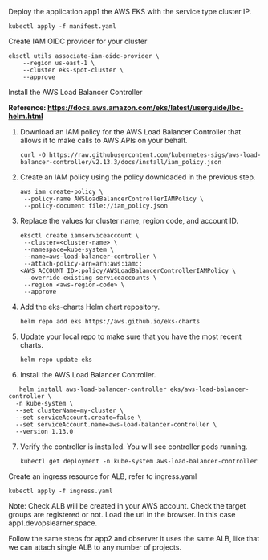 Deploy the application app1 the AWS EKS with the service type cluster IP.
```
kubectl apply -f manifest.yaml
```
Create IAM OIDC provider for your cluster
```
eksctl utils associate-iam-oidc-provider \
    --region us-east-1 \
    --cluster eks-spot-cluster \
    --approve
```

Install the AWS Load Balancer Controller

**Reference: https://docs.aws.amazon.com/eks/latest/userguide/lbc-helm.html**

1) Download an IAM policy for the AWS Load Balancer Controller that allows it to make calls to AWS APIs on your behalf.
   ```
   curl -O https://raw.githubusercontent.com/kubernetes-sigs/aws-load-balancer-controller/v2.13.3/docs/install/iam_policy.json
   ```
2) Create an IAM policy using the policy downloaded in the previous step.
   ```
   aws iam create-policy \
    --policy-name AWSLoadBalancerControllerIAMPolicy \
    --policy-document file://iam_policy.json
   ```
3) Replace the values for cluster name, region code, and account ID.
   ```
   eksctl create iamserviceaccount \
    --cluster=<cluster-name> \
    --namespace=kube-system \
    --name=aws-load-balancer-controller \
    --attach-policy-arn=arn:aws:iam::<AWS_ACCOUNT_ID>:policy/AWSLoadBalancerControllerIAMPolicy \
    --override-existing-serviceaccounts \
    --region <aws-region-code> \
    --approve
   ```
4) Add the eks-charts Helm chart repository.
   ```
   helm repo add eks https://aws.github.io/eks-charts
   ```
5) Update your local repo to make sure that you have the most recent charts.
   ```
   helm repo update eks
   ```
6) Install the AWS Load Balancer Controller.
```
   helm install aws-load-balancer-controller eks/aws-load-balancer-controller \
  -n kube-system \
  --set clusterName=my-cluster \
  --set serviceAccount.create=false \
  --set serviceAccount.name=aws-load-balancer-controller \
  --version 1.13.0
```
7) Verify the controller is installed. You will see controller pods running.
   ```
   kubectl get deployment -n kube-system aws-load-balancer-controller
   ```

Create an ingress resource for ALB, refer to ingress.yaml

```
kubectl apply -f ingress.yaml
```

Note:
Check ALB will be created in your AWS account.
Check the target groups are registered or not. 
Load the url in the browser. In this case app1.devopslearner.space.

Follow the same steps for app2 and observer it uses the same ALB, like that we can attach single ALB to any number of projects.
